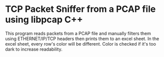 # TCP Packet Sniffer from a PCAP file using libpcap C++

This program reads packets from a PCAP file and manually filters them using ETHERNET/IP/TCP headers then prints them to an excel sheet. In the excel sheet, every row's color will be different. Color is checked if it's too dark to increase readability.
